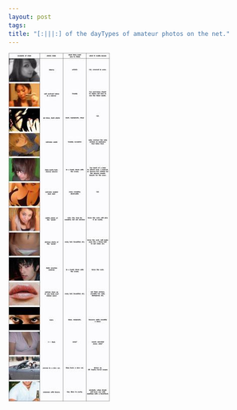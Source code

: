 ```yaml
--- 
layout: post
tags: 
title: "[:|||:] of the dayTypes of amateur photos on the net."
---
```

![](/tumblr_files/EGJ89SLNC7b7ltm7dwSY4vQX_500.jpg)
